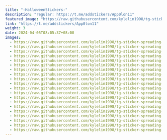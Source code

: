 ```yaml
---
title: "-HalloweenStickers-"
description: "regular: https://t.me/addstickers/App0lon11"
featured_image: "https://raw.githubusercontent.com/kylelin1998/tg-sticker-spreading-worldwide-images/main/img/b00c5931-b122-4946-8237-77dbb131061d.jpg"
link: "https://t.me/addstickers/App0lon11"
weight: 3
date: 2024-04-05T08:05:37+08:00
images:
  - https://raw.githubusercontent.com/kylelin1998/tg-sticker-spreading-worldwide-images/main/img/b00c5931-b122-4946-8237-77dbb131061d.jpg
  - https://raw.githubusercontent.com/kylelin1998/tg-sticker-spreading-worldwide-images/main/img/192e6acb-b087-4b0e-9f01-a27f40255871.jpg
  - https://raw.githubusercontent.com/kylelin1998/tg-sticker-spreading-worldwide-images/main/img/cee78464-83e1-4989-abc3-d5c4a2f6db83.jpg
  - https://raw.githubusercontent.com/kylelin1998/tg-sticker-spreading-worldwide-images/main/img/0a7f908b-315b-4ebc-88d6-fadbab9c11e8.jpg
  - https://raw.githubusercontent.com/kylelin1998/tg-sticker-spreading-worldwide-images/main/img/6cdc9910-6b67-4921-9118-f2a0da6a3af5.jpg
  - https://raw.githubusercontent.com/kylelin1998/tg-sticker-spreading-worldwide-images/main/img/66a6fa4e-f938-4d0a-96bd-6a62ed3c68b3.jpg
  - https://raw.githubusercontent.com/kylelin1998/tg-sticker-spreading-worldwide-images/main/img/7f5f9511-9aa6-4b5d-b0bf-7a7c084b5f5e.jpg
  - https://raw.githubusercontent.com/kylelin1998/tg-sticker-spreading-worldwide-images/main/img/b94efc7c-ae32-4804-848a-dec786cec19a.jpg
  - https://raw.githubusercontent.com/kylelin1998/tg-sticker-spreading-worldwide-images/main/img/064d6e30-88ad-4d60-8795-30f8e304ceff.jpg
  - https://raw.githubusercontent.com/kylelin1998/tg-sticker-spreading-worldwide-images/main/img/c2f19a00-9027-42cc-bf53-77fdb84e2f93.jpg
  - https://raw.githubusercontent.com/kylelin1998/tg-sticker-spreading-worldwide-images/main/img/e2db66f9-4404-4528-b7ff-d657b1bc2ace.jpg
  - https://raw.githubusercontent.com/kylelin1998/tg-sticker-spreading-worldwide-images/main/img/bcd888c1-6d50-4e72-843a-9f5248c3c129.jpg
  - https://raw.githubusercontent.com/kylelin1998/tg-sticker-spreading-worldwide-images/main/img/5aca9a52-d2e9-42c5-8258-e84c4d080498.jpg
  - https://raw.githubusercontent.com/kylelin1998/tg-sticker-spreading-worldwide-images/main/img/d1e33c04-0f9c-4020-a49f-d249e97de21e.jpg
  - https://raw.githubusercontent.com/kylelin1998/tg-sticker-spreading-worldwide-images/main/img/55d5932a-8055-45f7-ab6f-922eec9d7a26.jpg
  - https://raw.githubusercontent.com/kylelin1998/tg-sticker-spreading-worldwide-images/main/img/fbbf26d0-2f7f-4131-a9fd-c64783bd62e0.jpg
  - https://raw.githubusercontent.com/kylelin1998/tg-sticker-spreading-worldwide-images/main/img/0b8873bf-95d1-4376-bc09-916faba22371.jpg
  - https://raw.githubusercontent.com/kylelin1998/tg-sticker-spreading-worldwide-images/main/img/ddde4f71-5d31-4ae7-9073-01dd92b8768b.jpg
  - https://raw.githubusercontent.com/kylelin1998/tg-sticker-spreading-worldwide-images/main/img/cf4d5639-a6dc-488a-afa2-508cbfbf9df5.jpg
  - https://raw.githubusercontent.com/kylelin1998/tg-sticker-spreading-worldwide-images/main/img/1ec09850-5ca8-4088-b8e8-1bd27b346df1.jpg
---
```

